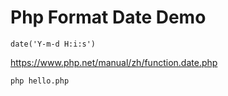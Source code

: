 Php Format Date Demo
====================

`date('Y-m-d H:i:s')`

https://www.php.net/manual/zh/function.date.php

```
php hello.php
```
